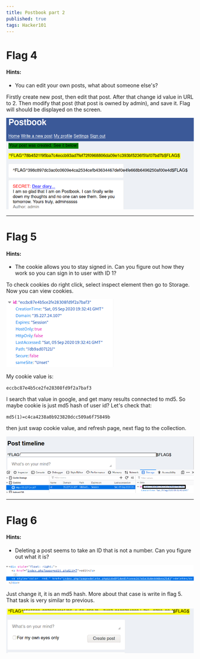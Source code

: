 ```yaml
---
title: Postbook part 2
published: true
tags: Hacker101
---
```


# Flag 4

#### Hints:

* You can edit your own posts, what about someone else's?

Firstly create new post, then edit that post. After that change id value in URL to 2. Then modify that post (that post is owned by admin), and save it. Flag will should be displayed on the screen.

![Flag](/assets/postbook/flag4/flag.png)

* * *

# Flag 5

#### Hints:
* The cookie allows you to stay signed in. Can you figure out how they work so you can sign in to user with ID 1?

To check cookies do right click, select inspect element then go to Storage. Now you can view cookies.

![Cookie](/assets/postbook/flag5/cookie.png)

My cookie value is:
```
eccbc87e4b5ce2fe28308fd9f2a7baf3
```
I search that value in google, and get many results  connected to md5. So maybe cookie is just md5 hash of user id? Let's check that:
```
md5(1)=c4ca4238a0b923820dcc509a6f75849b
```
then just swap cookie value, and refresh page, next flag to the collection.

![Cookie](/assets/postbook/flag5/flag.png)

* * *

# Flag 6

#### Hints:
* Deleting a post seems to take an ID that is not a number. Can you figure out what it is?

![Cookie](/assets/postbook/flag6/post_id.png)

Just change it, it is an md5 hash. More about that case is write in flag 5. That task is very similar to previous.

![Flag](/assets/postbook/flag6/flag.png)